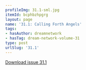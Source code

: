 ```yaml
---
profileImg: 31.1-sml.jpg
itemId: bcphbzhpgrg
layout: page
name: '31.1: Calling Forth Angels'
tags:
- hasAuthor: dreamnetwork
- hasTag: dream-network-volume-31
type: post
urlSlug: '31.1'
---
```

<a href="../files/pdfs/Volume_31/31.1_angels.pdf" download="">Download issue 31.1</a>
